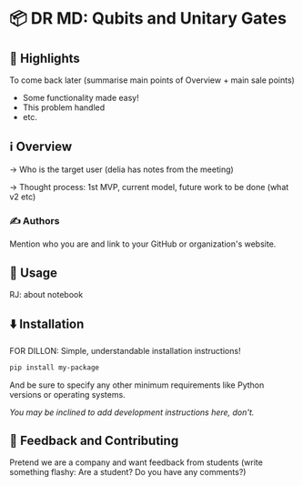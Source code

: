 # 📦 DR MD: Qubits and Unitary Gates

## 🌟 Highlights

To come back later (summarise main points of Overview + main sale points)
- Some functionality made easy!
- This problem handled
- etc.


## ℹ️ Overview

-> Who is the target user (delia has notes from the meeting)

-> Thought process: 1st MVP, current model, future work to be done (what v2 etc)


### ✍️ Authors

Mention who you are and link to your GitHub or organization's website.


## 🚀 Usage

RJ: about notebook

## ⬇️ Installation

FOR DILLON:
Simple, understandable installation instructions!

```bash
pip install my-package
```

And be sure to specify any other minimum requirements like Python versions or operating systems.

*You may be inclined to add development instructions here, don't.*


## 💭 Feedback and Contributing

Pretend we are a company and want feedback from students 
(write something flashy: Are a student? Do you have any comments?)
